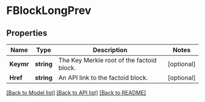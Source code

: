 # FBlockLongPrev

## Properties
Name | Type | Description | Notes
------------ | ------------- | ------------- | -------------
**Keymr** | **string** | The Key Merkle root of the factoid block. | [optional] 
**Href** | **string** | An API link to the factoid block. | [optional] 

[[Back to Model list]](../README.md#documentation-for-models) [[Back to API list]](../README.md#documentation-for-api-endpoints) [[Back to README]](../README.md)


